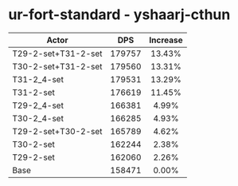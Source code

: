 # ur-fort-standard - yshaarj-cthun
| Actor | DPS | Increase |
|---|:---:|:---:|
|T29-2-set+T31-2-set|179757|13.43%|
|T30-2-set+T31-2-set|179560|13.31%|
|T31-2_4-set|179531|13.29%|
|T31-2-set|176619|11.45%|
|T29-2_4-set|166381|4.99%|
|T30-2_4-set|166285|4.93%|
|T29-2-set+T30-2-set|165789|4.62%|
|T30-2-set|162244|2.38%|
|T29-2-set|162060|2.26%|
|Base|158471|0.00%|
